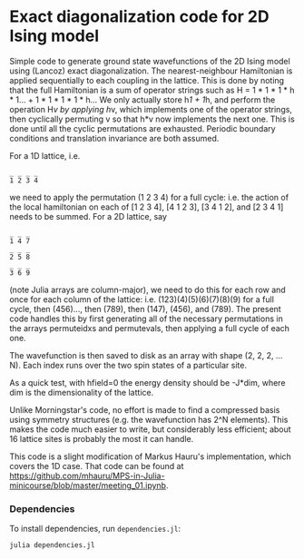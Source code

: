 # Exact diagonalization code for 2D Ising model

Simple code to generate ground state wavefunctions of the 2D Ising model
using (Lancoz) exact diagonalization. The nearest-neighbour Hamiltonian
is applied sequentially to each coupling in the lattice. This is done by 
noting that the full Hamiltonian is a sum of operator strings such as 
H = 1 * 1 * 1 * h * 1... + 1 * 1 * 1 * 1 * h...
We only actually store h*1 +  1*h, and perform the operation H*v by applying
h*v, which implements one of the  operator strings, then cyclically permuting
v so that h*v now implements the next one. This is done until all the cyclic
permutations are exhausted. Periodic boundary conditions and translation
invariance are both assumed.

For a 1D lattice, i.e.
```
_ _ _ _ 
1 2 3 4
```
we need to apply the permutation (1 2 3 4) for a full cycle: i.e.
the action of the local hamiltonian on each of
[1 2 3 4],  [4 1 2 3], [3 4 1 2], and [2 3 4 1] needs to be summed. For a
2D lattice, say
```
_ _ _
1 4 7
_ _ _
2 5 8
_ _ _
3 6 9
```

(note Julia arrays are column-major), we need to do this for each row
and once for each column of the lattice:
i.e. (123)(4)(5)(6)(7)(8)(9) for a full cycle, then
(456)..., then (789), then (147), (456), and (789).
The present code handles this by first generating all of the necessary permutations
in the arrays permuteidxs and permutevals, then applying a full cycle of each
one.

The wavefunction is then saved to disk as an array with shape 
(2, 2, 2, ... N). Each index runs over the two spin states of a particular
site. 

As a quick test, with hfield=0 the energy density should be -J*dim, where 
dim is the dimensionality of the lattice.

Unlike Morningstar's
code, no effort is made to find a compressed basis using symmetry structures 
(e.g. the wavefunction has 2^N elements). This makes the code much easier
to write, but considerably less efficient; about 16 lattice sites is probably
the most it can handle.

This code is a slight modification of Markus Hauru's implementation,
which covers the 1D case. That code can be found at
https://github.com/mhauru/MPS-in-Julia-minicourse/blob/master/meeting_01.ipynb.

### Dependencies
To install dependencies, run `dependencies.jl`:
```
julia dependencies.jl
```

